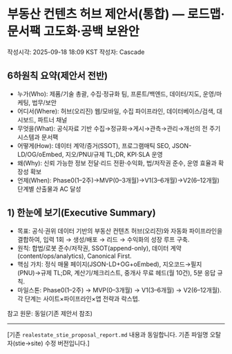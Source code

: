 # 부동산 컨텐츠 허브 제안서(통합) — 로드맵·문서팩 고도화·공백 보완안

작성시각: 2025-09-18 18:09 KST
작성자: Cascade

## 6하원칙 요약(제안서 전반)
- 누가(Who): 제품/기술 총괄, 수집·정규화 팀, 프론트/백엔드, 데이터/지도, 운영/마케팅, 법무/보안
- 어디서(Where): 허브(오리진) 웹/모바일, 수집 파이프라인, 데이터베이스/검색, 대시보드, 파트너 채널
- 무엇을(What): 공식자료 기반 수집→정규화→게시→관측→관리→개선의 전 주기 시스템과 문서팩
- 어떻게(How): 데이터 계약/증거(SSOT), 프로그램매틱 SEO, JSON-LD/OG/oEmbed, 지오/PNU/규제 TL;DR, KPI·SLA 운영
- 왜(Why): 신뢰 가능한 정보 전달·리드 전환·수익화, 법/저작권 준수, 운영 효율과 확장성 확보
- 언제(When): Phase0(1–2주)→MVP(0–3개월)→V1(3–6개월)→V2(6–12개월) 단계별 산출물과 AC 달성

## 1) 한눈에 보기(Executive Summary)
- 목표: 공식·권위 데이터 기반의 부동산 컨텐츠 허브(오리진)와 자동화 파이프라인을 결합하여, 입력 1회 → 생성/배포 → 리드 → 수익화의 성장 루프 구축.
- 원칙: 합법/로봇 준수/저작권, SSOT(append-only), 데이터 계약(content/ops/analytics), Canonical First.
- 핵심 가치: 정식 매물 페이지(JSON-LD+OG+oEmbed), 지오코드→필지(PNU)→규제 TL;DR, 계산기/체크리스트, 중개사 무료 헤드(월 10건), 5분 응답 규칙.
- 마일스톤: Phase0(1–2주) → MVP(0–3개월) → V1(3–6개월) → V2(6–12개월). 각 단계는 사이트×파이프라인×앱 전략과 락스텝.

참고 원문: 동일(기존 제안서 참조)

---

[기존 `realestate_stie_proposal_report.md` 내용과 동일합니다. 기존 파일명 오탈자(stie→site) 수정 버전입니다.]
